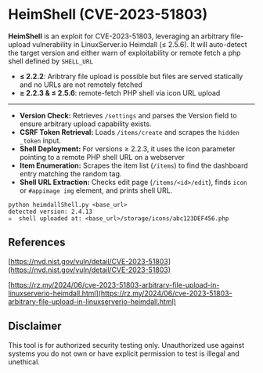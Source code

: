 # HeimShell (CVE-2023-51803)

**HeimShell** is an exploit for CVE-2023-51803, leveraging an arbitrary file-upload vulnerability in LinuxServer.io Heimdall (≤ 2.5.6). It will auto-detect the target version and either  warn of exploitability or remote fetch a php shell defined by `SHELL_URL` 

- **≤ 2.2.2**: Aribtrary file upload is possible but files are served statically and no URLs are not remotely fetched
- **≥ 2.2.3 & ≤ 2.5.6**: remote-fetch PHP shell via icon URL upload  


---

* **Version Check:** Retrieves `/settings` and parses the Version field to ensure arbitrary upload capability exists.
* **CSRF Token Retrieval:** Loads `/items/create` and scrapes the `hidden _token` input.
* **Shell Deployment:** For versions ≥ 2.2.3, it uses the icon parameter pointing to a remote PHP shell URL on a webserver
* **Item Enumeration:** Scrapes the item list (`/items`) to find the dashboard entry matching the random tag.
* **Shell URL Extraction:** Checks edit page (`/items/<id>/edit`), finds `icon` or `#appimage img` element, and prints shell URL.

```
python heimdallShell.py <base_url>
detected version: 2.4.13
☠  shell uploaded at: <base_url>/storage/icons/abc123DEF456.php
```

## References
[https://nvd.nist.gov/vuln/detail/CVE-2023-51803](https://nvd.nist.gov/vuln/detail/CVE-2023-51803)

[https://rz.my/2024/06/cve-2023-51803-arbitrary-file-upload-in-linuxserverio-heimdall.html](https://rz.my/2024/06/cve-2023-51803-arbitrary-file-upload-in-linuxserverio-heimdall.html)



## Disclaimer

This tool is for authorized security testing only. Unauthorized use against systems you do not own or have explicit permission to test is illegal and unethical.